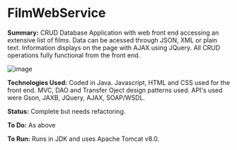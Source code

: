 # FilmWebService


<b>Summary:</b>
CRUD Database Application with web front end accessing an extensive list of films. Data can be acessed through JSON, XML or plain text. Information displays on the page with AJAX using JQuery. All CRUD operations fully functional from the front end. 


![image](https://user-images.githubusercontent.com/47950278/79779849-f299f180-8332-11ea-9b24-9f7dd8c01d6c.png)

<b>Technologies Used:</b>
Coded in Java. Javascript, HTML and CSS used for the front end.  MVC, DAO and Transfer Oject design patterns used. API's used were Gson, JAXB, JQuery, AJAX, SOAP/WSDL.

<b>Status:</b>
Complete but needs refactoring.

<b>To Do:</b>
As above

<b>To Run:</b>
Runs in JDK and uses Apache Tomcat v8.0.

